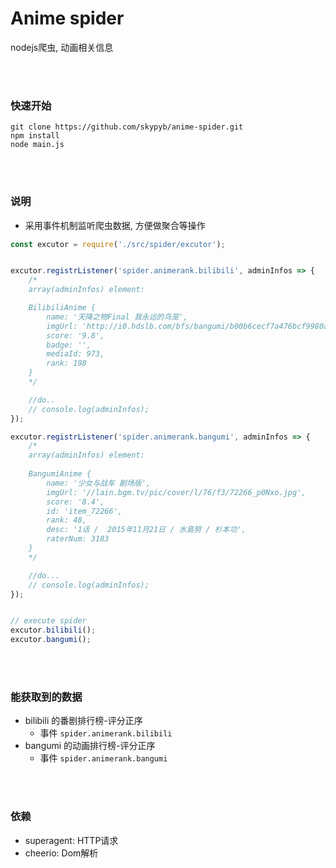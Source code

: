 # Anime spider
  
nodejs爬虫, 动画相关信息 

<br>
<br>


### 快速开始

```
git clone https://github.com/skypyb/anime-spider.git
npm install
node main.js
```

<br>
<br>


### 说明
* 采用事件机制监听爬虫数据, 方便做聚合等操作 

```JavaScript
const excutor = require('./src/spider/excutor');


excutor.registrListener('spider.animerank.bilibili', adminInfos => {
    /*
    array(adminInfos) element:

    BilibiliAnime {
        name: '天降之物Final 我永远的鸟笼',
        imgUrl: 'http://i0.hdslb.com/bfs/bangumi/b00b6cecf7a476bcf9980a231814f46782b3d059.jpg',
        score: '9.8',
        badge: '',
        mediaId: 973,
        rank: 198 
    }
    */

    //do..
    // console.log(adminInfos);
});

excutor.registrListener('spider.animerank.bangumi', adminInfos => {
    /*
    array(adminInfos) element:
    
    BangumiAnime {
        name: '少女与战车 剧场版',
        imgUrl: '//lain.bgm.tv/pic/cover/l/76/f3/72266_p0Nxo.jpg',
        score: '8.4',
        id: 'item_72266',
        rank: 48,
        desc: '1话 /  2015年11月21日 / 水島努 / 杉本功',
        raterNum: 3183 
    }
    */

    //do...
    // console.log(adminInfos);
});


// execute spider
excutor.bilibili();
excutor.bangumi();
```

<br>
<br>

### 能获取到的数据
* bilibili 的番剧排行榜-评分正序
    * 事件 `spider.animerank.bilibili`
* bangumi 的动画排行榜-评分正序
    * 事件 `spider.animerank.bangumi`

<br>
<br>

### 依赖 
* superagent: HTTP请求
* cheerio:    Dom解析